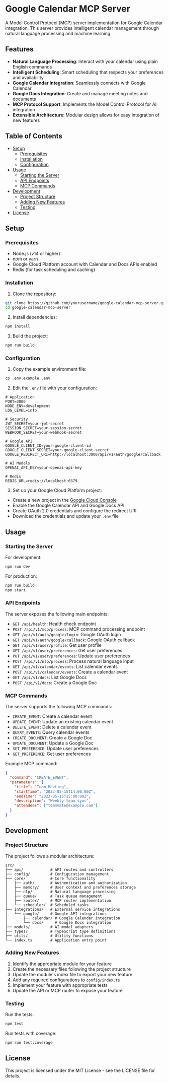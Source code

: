 # Google Calendar MCP Server

A Model Control Protocol (MCP) server implementation for Google Calendar integration. This server provides intelligent calendar management through natural language processing and machine learning.

## Features

- **Natural Language Processing**: Interact with your calendar using plain English commands
- **Intelligent Scheduling**: Smart scheduling that respects your preferences and availability
- **Google Calendar Integration**: Seamlessly connects with Google Calendar
- **Google Docs Integration**: Create and manage meeting notes and documents
- **MCP Protocol Support**: Implements the Model Control Protocol for AI integration
- **Extensible Architecture**: Modular design allows for easy integration of new features

## Table of Contents

- [Setup](#setup)
  - [Prerequisites](#prerequisites)
  - [Installation](#installation)
  - [Configuration](#configuration)
- [Usage](#usage)
  - [Starting the Server](#starting-the-server)
  - [API Endpoints](#api-endpoints)
  - [MCP Commands](#mcp-commands)
- [Development](#development)
  - [Project Structure](#project-structure)
  - [Adding New Features](#adding-new-features)
  - [Testing](#testing)
- [License](#license)

## Setup

### Prerequisites

- Node.js (v14 or higher)
- npm or yarn
- Google Cloud Platform account with Calendar and Docs APIs enabled
- Redis (for task scheduling and caching)

### Installation

1. Clone the repository:

```bash
git clone https://github.com/yourusername/google-calendar-mcp-server.git
cd google-calendar-mcp-server
```

2. Install dependencies:

```bash
npm install
```

3. Build the project:

```bash
npm run build
```

### Configuration

1. Copy the example environment file:

```bash
cp .env.example .env
```

2. Edit the `.env` file with your configuration:

```env
# Application
PORT=3000
NODE_ENV=development
LOG_LEVEL=info

# Security
JWT_SECRET=your-jwt-secret
SESSION_SECRET=your-session-secret
WEBHOOK_SECRET=your-webhook-secret

# Google API
GOOGLE_CLIENT_ID=your-google-client-id
GOOGLE_CLIENT_SECRET=your-google-client-secret
GOOGLE_REDIRECT_URI=http://localhost:3000/api/v1/auth/google/callback

# AI Models
OPENAI_API_KEY=your-openai-api-key

# Redis
REDIS_URL=redis://localhost:6379
```

3. Set up your Google Cloud Platform project:

- Create a new project in the [Google Cloud Console](https://console.cloud.google.com/)
- Enable the Google Calendar API and Google Docs API
- Create OAuth 2.0 credentials and configure the redirect URI
- Download the credentials and update your `.env` file

## Usage

### Starting the Server

For development:

```bash
npm run dev
```

For production:

```bash
npm run build
npm start
```

### API Endpoints

The server exposes the following main endpoints:

- `GET /api/health`: Health check endpoint
- `POST /api/v1/mcp/process`: MCP command processing endpoint
- `GET /api/v1/auth/google/login`: Google OAuth login
- `GET /api/v1/auth/google/callback`: Google OAuth callback
- `GET /api/v1/user/profile`: Get user profile
- `GET /api/v1/user/preferences`: Get user preferences
- `PUT /api/v1/user/preferences`: Update user preferences
- `POST /api/v1/nlp/process`: Process natural language input
- `GET /api/v1/calendar/events`: List calendar events
- `POST /api/v1/calendar/events`: Create a calendar event
- `GET /api/v1/docs`: List Google Docs
- `POST /api/v1/docs`: Create a Google Doc

### MCP Commands

The server supports the following MCP commands:

- `CREATE_EVENT`: Create a calendar event
- `UPDATE_EVENT`: Update an existing calendar event
- `DELETE_EVENT`: Delete a calendar event
- `QUERY_EVENTS`: Query calendar events
- `CREATE_DOCUMENT`: Create a Google Doc
- `UPDATE_DOCUMENT`: Update a Google Doc
- `SET_PREFERENCE`: Update user preferences
- `GET_PREFERENCE`: Get user preferences

Example MCP command:

```json
{
  "command": "CREATE_EVENT",
  "parameters": {
    "title": "Team Meeting",
    "startTime": "2023-05-15T14:00:00Z",
    "endTime": "2023-05-15T15:00:00Z",
    "description": "Weekly team sync",
    "attendees": ["teammate@example.com"]
  }
}
```

## Development

### Project Structure

The project follows a modular architecture:

```
src/
├── api/            # API routes and controllers
├── config/         # Configuration management
├── core/           # Core functionality
│   ├── auth/       # Authentication and authorization
│   ├── memory/     # User context and preferences storage
│   ├── nlp/        # Natural language processing
│   ├── queue/      # Task queue management
│   ├── router/     # MCP router implementation
│   └── scheduler/  # Scheduled tasks
├── integrations/   # External service integrations
│   └── google/     # Google API integrations
│       ├── calendar/ # Google Calendar integration
│       └── docs/     # Google Docs integration
├── models/         # AI model adapters
├── types/          # TypeScript type definitions
├── utils/          # Utility functions
└── index.ts        # Application entry point
```

### Adding New Features

1. Identify the appropriate module for your feature
2. Create the necessary files following the project structure
3. Update the module's index file to export your new feature
4. Add any required configurations to `config/index.ts`
5. Implement your feature with appropriate tests
6. Update the API or MCP router to expose your feature

### Testing

Run the tests:

```bash
npm test
```

Run tests with coverage:

```bash
npm run test:coverage
```

## License

This project is licensed under the MIT License - see the LICENSE file for details.
